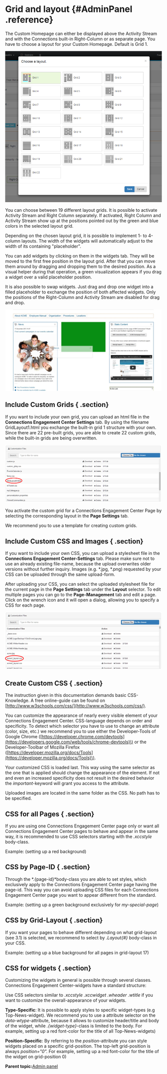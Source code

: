 # Grid and layout {#AdminPanel .reference}

The Custom Homepage can either be displayed above the Activity Stream and with the Connections built-in Right-Column or as separate page. You have to choose a layout for your Custom Homepage. Default is Grid 1.

![default grid](images/image004.png)

You can choose between 19 different layout grids. It is possible to activate Activity Stream and Right Column separately. If activated, Right Column and Activity Stream show up at the positions pointed out by the green and blue colors in the selected layout grid.

Depending on the chosen layout grid, it is possible to implement 1- to 4-column layouts. The width of the widgets will automatically adjust to the width of its containing "placeholder".

You can add widgets by clicking on them in the widgets tab. They will be moved to the first free position in the layout grid. After that you can move them around by dragging and dropping them to the desired position. As a visual helper during that operation, a green visualization appears if you drag a widget over a valid placeholder position.

It is also possible to swap widgets. Just drag and drop one widget into a filled placeholder to exchange the position of both affected widgets. Only the positions of the Right-Column and Activity Stream are disabled for drag and drop.

![Swapping the position of widgets](images/image005.png)

## Include Custom Grids { .section}

If you want to include your own grid, you can upload an html file in the **Connections Engagement Center Settings** tab. By using the filename GridLayout1.html you exchange the built-in grid 1 structure with your own. Since there are 22 pre-built grids, you are able to create 22 custom grids, while the built-in grids are being overwritten.

![Including custom grids](images/image006.png)

You activate the custom grid for a Connections Engagement Center Page by selecting the corresponding layout in the **Page Settings** tab.

We recommend you to use a template for creating custom grids.

## Include Custom CSS and Images { .section}

If you want to include your own CSS, you can upload a stylesheet file in the **Connections Engagement Center-Settings** tab. Please make sure not to use an already existing file-name, because the upload overwrites older versions without further inquiry. Images \(e.g. \*.jpg, \*.png\) requested by your CSS can be uploaded through the same upload-form.

After uploading your CSS, you can select the uploaded stylesheet file for the current page in the **Page Settings** tab under the **Layout** selector. To edit multiple pages you can go to the **Page-Management** tab and edit a page. Click on the wrench icon and it will open a dialog, allowing you to specify a CSS for each page.

![Including custom images](images/image007.png)

## Create Custom CSS { .section}

The instruction given in this documentation demands basic CSS-Knowledge. A free online-guide can be found on [http://www.w3schools.com/css/](http://www.w3schools.com/css/).

You can customize the appearance of nearly every visible element of your Connections Engagement Center. CSS-language depends on order and specificity. To detect which selector you have to use to change an attribute \(color, size, etc.\) we recommend you to use either the Developer-Tools of Google Chrome \([https://developer.chrome.com/devtools](https://developers.google.com/web/tools/chrome-devtools)\) or the Developer-Toolbar of Mozilla Firefox \([https://developer.mozilla.org/docs/Tools](https://developer.mozilla.org/docs/Tools)\).

Your customized CSS is loaded last. This way using the same selector as the one that is applied should change the appearance of the element. If not and even an increased specificity does not result in the desired behavior the *important*-keyword will grant you access to the attribute.

Uploaded images are located in the same folder as the CSS. No path has to be specified.

## CSS for all Pages { .section}

If you are using one Connections Engagement Center page only or want all Connections Engagement Center pages to behave and appear in the same way, it is recommended to use CSS selectors starting with the *.xccstyle* body-class.

Example: \(setting up a red background\)

## CSS by Page-ID { .section}

Through the *.\{page-id\}*body-class you are able to set styles, which exclusively apply to the Connections Engagement Center page having the page-id. This way you can avoid uploading CSS files for each Connections Engagement Center page you want to appear different from the standard.

Example: \(setting up a green background exclusively for *my-special-page*\)

## CSS by Grid-Layout { .section}

If you want your pages to behave different depending on what grid-layout \(see 3.1\) is selected, we recommend to select by *.Layout\{\#\}* body-class in your CSS.

Example: \(setting up a blue background for all pages in grid-layout 17\)

## CSS for widgets { .section}

Customizing the widgets in general is possible through several classes. Connections Engagement Center-widgets have a standard structure:

Use CSS selectors similar to *.xccstyle .xccwidget .wheader .wtitle* if you want to customize the overall-appearance of your widgets.

**Type-Specific**: It is possible to apply styles to specific widget-types \(e.g Top-News-widget\). We recommend you to use a attribute selector on the *data-wtype*-attribute, because it allows to customize header/title and body of the widget, while *.\{widget-type\}*-class is limited to the body. For example, setting up a red font-color for the title of all Top-News-widgets\)

**Position-Specific**: By referring to the *position*-attribute you can style widgets placed on a specific grid-position. The top-left grid-position is always *position="0".* For example, setting up a red font-color for the title of the widget on grid-position 0\)

**Parent topic:**[Admin panel](../../connectors/icec/cec-admin_panel.md)

